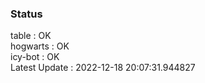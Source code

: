 ### Status


table : OK  
hogwarts : OK  
icy-bot : OK  
Latest Update : 2022-12-18 20:07:31.944827
